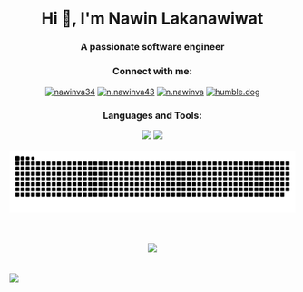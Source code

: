 <h1 align="center">Hi 👋, I'm Nawin Lakanawiwat</h1>
<h3 align="center">A passionate software engineer</h3>

<h3 align="center">Connect with me:</h3>
<p align="center">
<a href="https://codesandbox.com/nawinva34" target="blank"><img align="center" src="https://raw.githubusercontent.com/rahuldkjain/github-profile-readme-generator/master/src/images/icons/Social/codesandbox.svg" alt="nawinva34" height="30" width="40" /></a>
<a href="https://fb.com/n.nawinva43" target="blank"><img align="center" src="https://raw.githubusercontent.com/rahuldkjain/github-profile-readme-generator/master/src/images/icons/Social/facebook.svg" alt="n.nawinva43" height="30" width="40" /></a>
<a href="https://instagram.com/n.nawinva" target="blank"><img align="center" src="https://raw.githubusercontent.com/rahuldkjain/github-profile-readme-generator/master/src/images/icons/Social/instagram.svg" alt="n.nawinva" height="30" width="40" /></a>
<a href="https://discord.gg/humble.dog" target="blank"><img align="center" src="https://raw.githubusercontent.com/rahuldkjain/github-profile-readme-generator/master/src/images/icons/Social/discord.svg" alt="humble.dog" height="30" width="40" /></a>
</p>

<h3 align="center">Languages and Tools:</h3>
<div align="center">
    <img src="https://skillicons.dev/icons?i=react,nextjs,vue,nestjs,redux,bootstrap,vscode,github,figma,tailwind,git,docker" />
    <img src="https://skillicons.dev/icons?i=nodejs,javascript,typescript,html,css,express,firebase,mongodb,c,java" /><br>
</div>

<div align="center">
  <br>
  <img alt="snake eating my contributions" src="https://raw.githubusercontent.com/salesp07/salesp07/output/github-contribution-grid-snake.svg" />
  <br/><br/><br/>
</div>

<br>
<div align=center>
   <img style="max-width: 100%;" src="https://github-readme-stats.vercel.app/api/top-langs/?username=nawinva34&theme=radical&layout=compact" />
</div><br></br>
  <img src="https://komarev.com/ghpvc/?username=nawinva34&color=blueviolet" />
</div>
